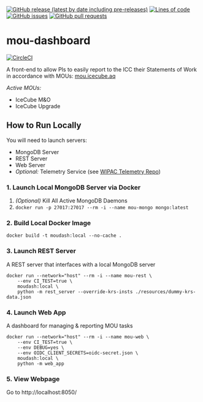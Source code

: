 <!--- Top of README Badges (automated) --->
[![GitHub release (latest by date including pre-releases)](https://img.shields.io/github/v/release/WIPACrepo/mou-dashboard?include_prereleases)](https://github.com/WIPACrepo/mou-dashboard/) [![Lines of code](https://img.shields.io/tokei/lines/github/WIPACrepo/mou-dashboard)](https://github.com/WIPACrepo/mou-dashboard/) [![GitHub issues](https://img.shields.io/github/issues/WIPACrepo/mou-dashboard)](https://github.com/WIPACrepo/mou-dashboard/issues?q=is%3Aissue+sort%3Aupdated-desc+is%3Aopen) [![GitHub pull requests](https://img.shields.io/github/issues-pr/WIPACrepo/mou-dashboard)](https://github.com/WIPACrepo/mou-dashboard/pulls?q=is%3Apr+sort%3Aupdated-desc+is%3Aopen) 
<!--- End of README Badges (automated) --->
# mou-dashboard

[![CircleCI](https://circleci.com/gh/WIPACrepo/mou-dashboard/tree/master.svg?style=shield)](https://circleci.com/gh/WIPACrepo/mou-dashboard/tree/master)

A front-end to allow PIs to easily report to the ICC their
Statements of Work in accordance with MOUs:
[mou.icecube.aq](https://mou.icecube.aq/)

*Active MOUs:*
- IceCube M&O
- IceCube Upgrade


## How to Run Locally
You will need to launch servers:
- MongoDB Server
- REST Server
- Web Server
- *Optional:* Telemetry Service (see [WIPAC Telemetry Repo](https://github.com/WIPACrepo/wipac-telemetry-prototype#wipac-telemetry-prototype))

### 1. Launch Local MongoDB Server via Docker
1. *(Optional)* Kill All Active MongoDB Daemons
1. `docker run -p 27017:27017 --rm -i --name mou-mongo mongo:latest`

### 2. Build Local Docker Image
```
docker build -t moudash:local --no-cache .
```

### 3. Launch REST Server
A REST server that interfaces with a local MongoDB server
```
docker run --network="host" --rm -i --name mou-rest \
    --env CI_TEST=true \
    moudash:local \
    python -m rest_server --override-krs-insts ./resources/dummy-krs-data.json
```

### 4. Launch Web App
A dashboard for managing & reporting MOU tasks
```
docker run --network="host" --rm -i --name mou-web \
    --env CI_TEST=true \
    --env DEBUG=yes \
    --env OIDC_CLIENT_SECRETS=oidc-secret.json \
    moudash:local \
    python -m web_app
```

### 5. View Webpage
Go to http://localhost:8050/
